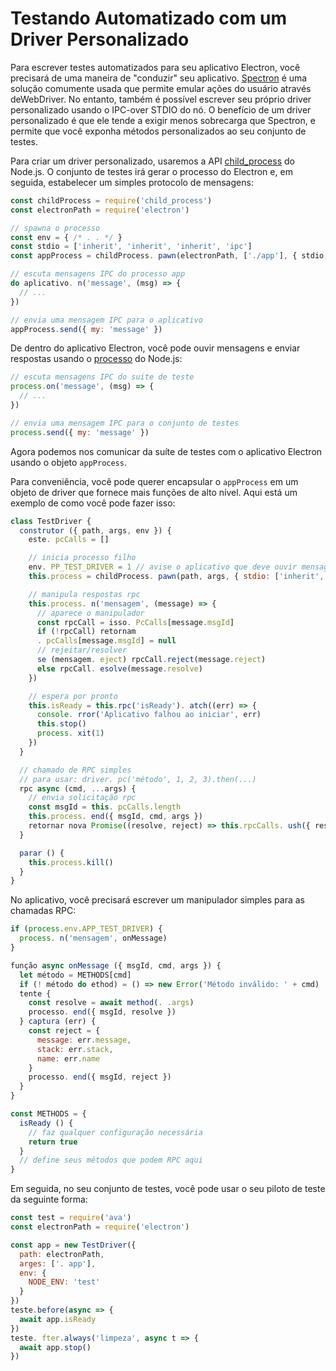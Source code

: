 # Testando Automatizado com um Driver Personalizado

Para escrever testes automatizados para seu aplicativo Electron, você precisará de uma maneira de "conduzir" seu aplicativo. [Spectron](https://electronjs.org/spectron) é uma solução comumente usada que permite emular ações do usuário através de</a>WebDriver. No entanto, também é possível escrever seu próprio driver personalizado usando o IPC-over STDIO do nó. O benefício de um driver personalizado é que ele tende a exigir menos sobrecarga que Spectron, e permite que você exponha métodos personalizados ao seu conjunto de testes.</p> 

Para criar um driver personalizado, usaremos a API [child_process](https://nodejs.org/api/child_process.html) do Node.js. O conjunto de testes irá gerar o processo do Electron e, em seguida, estabelecer um simples protocolo de mensagens:



```js
const childProcess = require('child_process')
const electronPath = require('electron')

// spawna o processo
const env = { /* . . */ }
const stdio = ['inherit', 'inherit', 'inherit', 'ipc']
const appProcess = childProcess. pawn(electronPath, ['./app'], { stdio, env })

// escuta mensagens IPC do processo app
do aplicativo. n('message', (msg) => {
  // ...
})

// envia uma mensagem IPC para o aplicativo
appProcess.send({ my: 'message' })
```


De dentro do aplicativo Electron, você pode ouvir mensagens e enviar respostas usando o [processo](https://nodejs.org/api/process.html) do Node.js:



```js
// escuta mensagens IPC do suite de teste
process.on('message', (msg) => {
  // ...
})

// envia uma mensagem IPC para o conjunto de testes
process.send({ my: 'message' })
```


Agora podemos nos comunicar da suíte de testes com o aplicativo Electron usando o objeto `appProcess`.

Para conveniência, você pode querer encapsular o `appProcess` em um objeto de driver que fornece mais funções de alto nível. Aqui está um exemplo de como você pode fazer isso:



```js
class TestDriver {
  construtor ({ path, args, env }) {
    este. pcCalls = []

    // inicia processo filho
    env. PP_TEST_DRIVER = 1 // avise o aplicativo que deve ouvir mensagens
    this.process = childProcess. pawn(path, args, { stdio: ['inherit', 'inherit', 'inherit', 'ipc'], env })

    // manipula respostas rpc
    this.process. n('mensagem', (message) => {
      // aparece o manipulador
      const rpcCall = isso. PcCalls[message.msgId]
      if (!rpcCall) retornam
      . pcCalls[message.msgId] = null
      // rejeitar/resolver
      se (mensagem. eject) rpcCall.reject(message.reject)
      else rpcCall. esolve(message.resolve)
    })

    // espera por pronto
    this.isReady = this.rpc('isReady'). atch((err) => {
      console. rror('Aplicativo falhou ao iniciar', err)
      this.stop()
      process. xit(1)
    })
  }

  // chamado de RPC simples
  // para usar: driver. pc('método', 1, 2, 3).then(...)
  rpc async (cmd, ...args) {
    // envia solicitação rpc
    const msgId = this. pcCalls.length
    this.process. end({ msgId, cmd, args })
    retornar nova Promise((resolve, reject) => this.rpcCalls. ush({ resolve, reject }))
  }

  parar () {
    this.process.kill()
  }
}
```


No aplicativo, você precisará escrever um manipulador simples para as chamadas RPC:



```js
if (process.env.APP_TEST_DRIVER) {
  process. n('mensagem', onMessage)
}

função async onMessage ({ msgId, cmd, args }) {
  let método = METHODS[cmd]
  if (! método do ethod) = () => new Error('Método inválido: ' + cmd)
  tente {
    const resolve = await method(. .args)
    processo. end({ msgId, resolve })
  } captura (err) {
    const reject = {
      message: err.message,
      stack: err.stack,
      name: err.name
    }
    processo. end({ msgId, reject })
  }
}

const METHODS = {
  isReady () {
    // faz qualquer configuração necessária
    return true
  }
  // define seus métodos que podem RPC aqui
}
```


Em seguida, no seu conjunto de testes, você pode usar o seu piloto de teste da seguinte forma:



```js
const test = require('ava')
const electronPath = require('electron')

const app = new TestDriver({
  path: electronPath,
  arges: ['. app'],
  env: {
    NODE_ENV: 'test'
  }
})
teste.before(async => {
  await app.isReady
})
teste. fter.always('limpeza', async t => {
  await app.stop()
})
```
